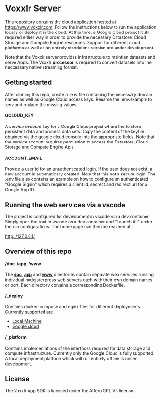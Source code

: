# Voxxlr Server
This repository contains the cloud application hosted at https://www.voxxlr.com. Follow the instructions below to run the application locally or deploy it in the cloud. At this time, a Google Cloud project it still required either way in order to provide the necessary Datastore, Cloud Storage and Compute Engine resources. Support for different cloud platforms as well as an entirely standalone version are under development. 

Note that the Voxxlr server provides infrastructure to maintian datasets and serve Apps. The Voxxlr __processor__ is required to convert datasets into the neccessary native streaming format. 

## Getting started
After cloning this repo, create a .env file containing the necessary domain names as well as Google Cloud access keys. Rename the .env.example to .env and replace the missing values. 

#### GCLOUD_KEY
A _service account_  key for a Google Cloud project where the to store persistent data and process data sets. Copy the content of the keyfile obtained via the google cloud console into the appropriate fields. Note that the service account requires permission to access the Datastore, Cloud Storage and Compute Engine Apis.

#### ACCOUNT_EMAIL
Provide a user id for an unauthenticated login. If the user does not exist, a new account is automatically created. Note that this not a secure login. The .env file also contains an example on how to configure an authenticated "Google Signin" which requires a client id, secrect and redirect url for a Google App ID.

## Running the web services via a vscode

The project is configured for development in vscode via a dev container. Simply open the root in vscode as a dev container and "Launch All" under the run configurations. The home page can then be reached at

http://127.0.0.1/


## Overview of this repo

#### /doc, /app, /www
The [__doc__](./doc/README.md), 
[__app__](./app/README.md) and  [__www__](./www/README.md) directories contain separate web services running individual nodejs/express web servers each with their own domain names or port. Each directory contains a corresponding Dockerfile.

#### /_deploy
Contains docker-compose and nginx files for different deployments. Currently supported are

- [Local Machine](./_deploy_/local/README.md)
- [Google cloud](./_deploy_/gce/README.md)


#### /_platform

Contains implementations of the interfaces required for data storage and compute infrastructure. Currently only the Google Cloud is fully supported. A local deployment platform which will run entirely offline is under development.

## License
The Voxxlr App SDK is licensed under the Affero GPL V3 license.